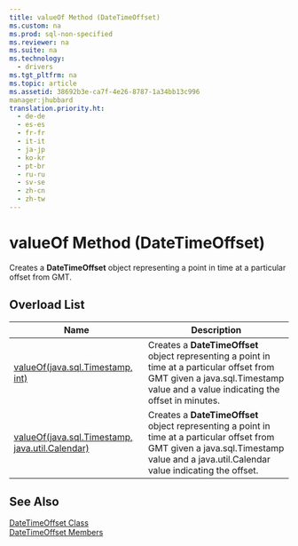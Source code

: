 ```yaml
---
title: valueOf Method (DateTimeOffset)
ms.custom: na
ms.prod: sql-non-specified
ms.reviewer: na
ms.suite: na
ms.technology: 
  - drivers
ms.tgt_pltfrm: na
ms.topic: article
ms.assetid: 38692b3e-ca7f-4e26-8787-1a34bb13c996
manager:jhubbard
translation.priority.ht: 
  - de-de
  - es-es
  - fr-fr
  - it-it
  - ja-jp
  - ko-kr
  - pt-br
  - ru-ru
  - sv-se
  - zh-cn
  - zh-tw
---
```

# valueOf Method (DateTimeOffset)
  Creates a **DateTimeOffset** object representing a point in time at a particular offset from GMT.  
  
## Overload List  
  
|Name|Description|  
|----------|-----------------|  
|[valueOf\(java.sql.Timestamp, int\)](../content/valueOf-Method--java.sql.Timestamp--int-.md)|Creates a **DateTimeOffset** object representing a point in time at a particular offset from GMT given a java.sql.Timestamp value and a value indicating the offset in minutes.|  
|[valueOf\(java.sql.Timestamp, java.util.Calendar\)](../content/valueOf-Method--java.sql.Timestamp--java.util.Calendar-.md)|Creates a **DateTimeOffset** object representing a point in time at a particular offset from GMT given a java.sql.Timestamp value and a java.util.Calendar value indicating the offset.|  
  
## See Also  
 [DateTimeOffset Class](../content/DateTimeOffset-Class.md)   
 [DateTimeOffset Members](../content/DateTimeOffset-Members.md)  
  
  